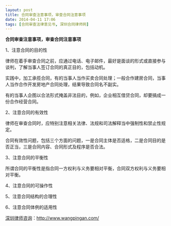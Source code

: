 ```yaml
---
layout: post
title: 合同审查注意事项，审查合同注意事项
date: 2014-04-11 17:06
tags: [合同审查法律意见书, 深圳合同律师网]
---
```

<strong>合同审查注意事项，审查合同注意事项</strong>

1、注意合同的目的性

律师在着手审查合同之前，应通过电话、电子邮件，最好是面谈的形式或直接参与谈判，了解当事人签订合同的真正目的，包括动机。

实践中，加工承揽合同，有的当事人当作买卖合同处理；一般合作建房合同，当事人当作合作开发房地产合同处理，结果导致合同名不副实。

有的当事人企图以合法形式掩盖非法目的，例如，企业相互借贷合同，却要搞成一份合作经营合同。

2、注意合同的有效性

律师在审查合同时，应特别注意相关法律、法规和司法解释当中强制性和禁止性规定。

合同有效性问题，包括三个方面的问题，一是合同主体是否适格，二是合同目的是否正当，三是合同内容、合同形式及程序是否合法。

3、注意合同的平衡性

所谓合同的平衡性是指合同一方权利与义务要相对平衡，合同双方权利与义务要相对平衡。

4、注意合同的可操作性

5、注意合同结构的合理性

6、注意合同体例的适用性



<a href="http://www.wangpingan.com/">深圳律师咨询</a>：<a href="http://www.wangpingan.com/">http://www.wangpingan.com/</a>

